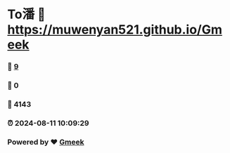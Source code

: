 # To潘 :link: https://muwenyan521.github.io/Gmeek 
### :page_facing_up: [9](https://muwenyan521.github.io/Gmeek/tag.html) 
### :speech_balloon: 0 
### :hibiscus: 4143 
### :alarm_clock: 2024-08-11 10:09:29 
### Powered by :heart: [Gmeek](https://github.com/Meekdai/Gmeek)
